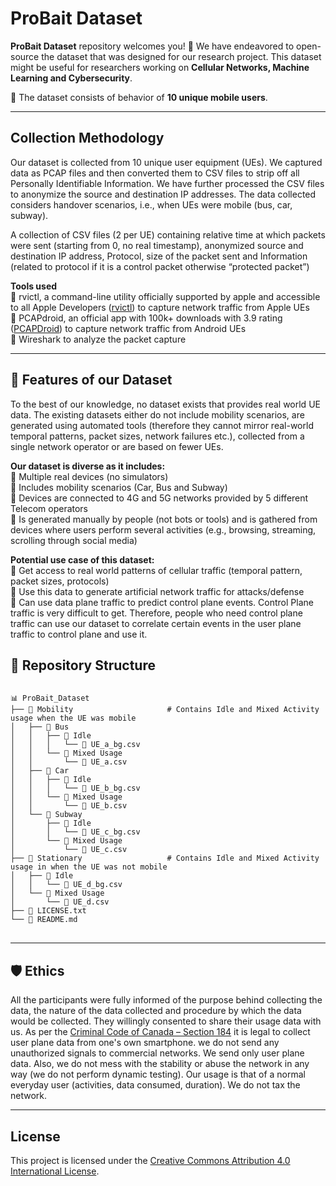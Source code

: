 # ProBait Dataset

**ProBait Dataset** repository welcomes you! 🚀 We have endeavored to open-source the dataset that was designed for our research project. This dataset might be useful for researchers working on **Cellular Networks, Machine Learning and Cybersecurity**.

📌 The dataset consists of behavior of **10 unique mobile users**.

--- 

## Collection Methodology
Our dataset is collected from 10 unique user equipment (UEs). We captured data as PCAP files and then converted them to CSV files to strip off all Personally Identifiable Information. We have further processed the CSV files to anonymize the source and destination IP addresses. The data collected considers handover scenarios, i.e., when UEs were mobile (bus, car, subway).

A collection of CSV files (2 per UE) containing relative time at which packets were sent (starting from 0, no real timestamp), anonymized source and destination IP address, Protocol, size of the packet sent and Information (related to protocol if it is a control packet otherwise “protected packet”)

**Tools used** <br>
🔹 rvictl, a command-line utility officially supported by apple and accessible to all Apple Developers ([rvictl](https://developer.apple.com/documentation/network/recording-a-packet-trace)) to capture network traffic from Apple UEs <br>
🔹 PCAPdroid, an official app with 100k+ downloads with 3.9 rating ([PCAPDroid](https://play.google.com/store/apps/details?id=com.emanuelef.remote_capture&hl=en_CA)) to capture network traffic from Android UEs <br>
🔹 Wireshark to analyze the packet capture <br>

---

## 🔔 Features of our Dataset
To the best of our knowledge, no dataset exists that provides real world UE data. The existing datasets either do not include mobility scenarios, are generated using automated tools (therefore they cannot mirror real-world temporal patterns, packet sizes, network failures etc.), collected from a single network operator or are based on fewer UEs.

**Our dataset is diverse as it includes:** <br>
🔹 Multiple real devices (no simulators) <br>
🔹 Includes mobility scenarios (Car, Bus and Subway) <br>
🔹 Devices are connected to 4G and 5G networks provided by 5 different Telecom operators <br>
🔹 Is generated manually by people (not bots or tools) and is gathered from devices where users perform several activities (e.g., browsing, streaming, scrolling through social media) <br>
 
**Potential use case of this dataset:**  <br>
🔹 Get access to real world patterns of cellular traffic (temporal pattern, packet sizes, protocols) <br>
🔹 Use this data to generate artificial network traffic for attacks/defense <br>
🔹 Can use data plane traffic to predict control plane events. Control Plane traffic is very difficult to get. Therefore, people who need control plane traffic can use our dataset to correlate certain events in the user plane traffic to control plane and use it. <br>

## 📂 Repository Structure
<pre>
<code>
📊 ProBait_Dataset
├── 📁 Mobility                     # Contains Idle and Mixed Activity usage when the UE was mobile
│   ├── 📁 Bus
│   │   ├── 📁 Idle
│   │   │   └── 📄 UE_a_bg.csv
│   │   └── 📁 Mixed Usage
│   │       └── 📄 UE_a.csv
│   ├── 📁 Car
│   │   ├── 📁 Idle
│   │   │   └── 📄 UE_b_bg.csv
│   │   └── 📁 Mixed Usage
│   │       └── 📄 UE_b.csv
│   └── 📁 Subway
│       ├── 📁 Idle
│       │   └── 📄 UE_c_bg.csv
│       └── 📁 Mixed Usage
│           └── 📄 UE_c.csv
├── 📁 Stationary                   # Contains Idle and Mixed Activity usage in when the UE was not mobile
│   ├── 📁 Idle
│   │   └── 📄 UE_d_bg.csv
│   └── 📁 Mixed Usage
│       └── 📄 UE_d.csv
├── 📄 LICENSE.txt
└── 📄 README.md
</code>
</pre>

--- 

## 🛡️ Ethics  
All the participants were fully informed of the purpose behind collecting the data, the nature of the data collected and procedure by which the data would be collected. They willingly consented to share their usage data with us. As per the [Criminal Code of Canada – Section 184](https://laws-lois.justice.gc.ca/eng/acts/c-46/section-184.html) it is legal to collect user plane data from one's own smartphone. we do not send any unauthorized signals to commercial networks. We send only user plane data. Also, we do not mess with the stability or abuse the network in any way (we do not perform dynamic testing). Our usage is that of a normal everyday user (activities, data consumed, duration). We do not tax the network.

--- 

## License
This project is licensed under the [Creative Commons Attribution 4.0 International License](https://creativecommons.org/licenses/by/4.0/).
